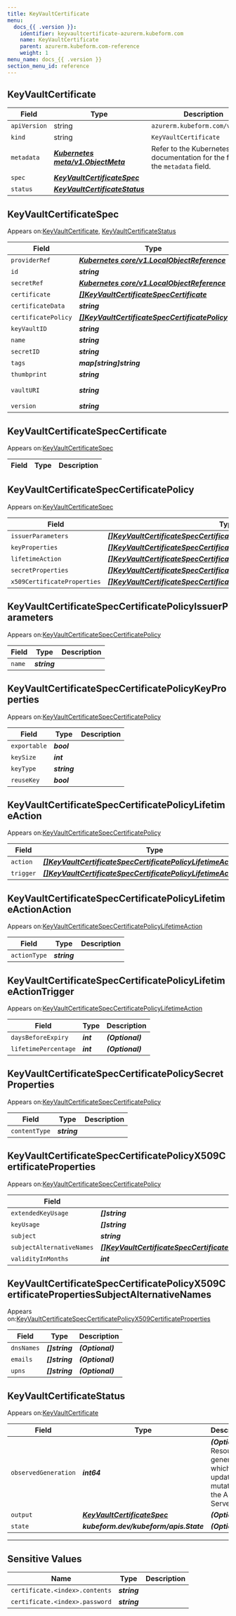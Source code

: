 ```yaml
---
title: KeyVaultCertificate
menu:
  docs_{{ .version }}:
    identifier: keyvaultcertificate-azurerm.kubeform.com
    name: KeyVaultCertificate
    parent: azurerm.kubeform.com-reference
    weight: 1
menu_name: docs_{{ .version }}
section_menu_id: reference
---
```


## KeyVaultCertificate
| Field | Type | Description |
| ------ | ----- | ----------- |
| `apiVersion` | string | `azurerm.kubeform.com/v1alpha1` |
|    `kind` | string | `KeyVaultCertificate` |
| `metadata` | ***[Kubernetes meta/v1.ObjectMeta](https://kubernetes.io/docs/reference/generated/kubernetes-api/v1.13/#objectmeta-v1-meta)***|Refer to the Kubernetes API documentation for the fields of the `metadata` field.|
| `spec` | ***[KeyVaultCertificateSpec](#keyvaultcertificatespec)***||
| `status` | ***[KeyVaultCertificateStatus](#keyvaultcertificatestatus)***||
## KeyVaultCertificateSpec

Appears on:[KeyVaultCertificate](#keyvaultcertificate), [KeyVaultCertificateStatus](#keyvaultcertificatestatus)

| Field | Type | Description |
| ------ | ----- | ----------- |
| `providerRef` | ***[Kubernetes core/v1.LocalObjectReference](https://kubernetes.io/docs/reference/generated/kubernetes-api/v1.13/#localobjectreference-v1-core)***||
| `id` | ***string***||
| `secretRef` | ***[Kubernetes core/v1.LocalObjectReference](https://kubernetes.io/docs/reference/generated/kubernetes-api/v1.13/#localobjectreference-v1-core)***||
| `certificate` | ***[[]KeyVaultCertificateSpecCertificate](#keyvaultcertificatespeccertificate)***| ***(Optional)*** |
| `certificateData` | ***string***| ***(Optional)*** |
| `certificatePolicy` | ***[[]KeyVaultCertificateSpecCertificatePolicy](#keyvaultcertificatespeccertificatepolicy)***||
| `keyVaultID` | ***string***| ***(Optional)*** |
| `name` | ***string***||
| `secretID` | ***string***| ***(Optional)*** |
| `tags` | ***map[string]string***| ***(Optional)*** |
| `thumbprint` | ***string***| ***(Optional)*** |
| `vaultURI` | ***string***| ***(Optional)*** Deprecated|
| `version` | ***string***| ***(Optional)*** |
## KeyVaultCertificateSpecCertificate

Appears on:[KeyVaultCertificateSpec](#keyvaultcertificatespec)

| Field | Type | Description |
| ------ | ----- | ----------- |
## KeyVaultCertificateSpecCertificatePolicy

Appears on:[KeyVaultCertificateSpec](#keyvaultcertificatespec)

| Field | Type | Description |
| ------ | ----- | ----------- |
| `issuerParameters` | ***[[]KeyVaultCertificateSpecCertificatePolicyIssuerParameters](#keyvaultcertificatespeccertificatepolicyissuerparameters)***||
| `keyProperties` | ***[[]KeyVaultCertificateSpecCertificatePolicyKeyProperties](#keyvaultcertificatespeccertificatepolicykeyproperties)***||
| `lifetimeAction` | ***[[]KeyVaultCertificateSpecCertificatePolicyLifetimeAction](#keyvaultcertificatespeccertificatepolicylifetimeaction)***| ***(Optional)*** |
| `secretProperties` | ***[[]KeyVaultCertificateSpecCertificatePolicySecretProperties](#keyvaultcertificatespeccertificatepolicysecretproperties)***||
| `x509CertificateProperties` | ***[[]KeyVaultCertificateSpecCertificatePolicyX509CertificateProperties](#keyvaultcertificatespeccertificatepolicyx509certificateproperties)***| ***(Optional)*** |
## KeyVaultCertificateSpecCertificatePolicyIssuerParameters

Appears on:[KeyVaultCertificateSpecCertificatePolicy](#keyvaultcertificatespeccertificatepolicy)

| Field | Type | Description |
| ------ | ----- | ----------- |
| `name` | ***string***||
## KeyVaultCertificateSpecCertificatePolicyKeyProperties

Appears on:[KeyVaultCertificateSpecCertificatePolicy](#keyvaultcertificatespeccertificatepolicy)

| Field | Type | Description |
| ------ | ----- | ----------- |
| `exportable` | ***bool***||
| `keySize` | ***int***||
| `keyType` | ***string***||
| `reuseKey` | ***bool***||
## KeyVaultCertificateSpecCertificatePolicyLifetimeAction

Appears on:[KeyVaultCertificateSpecCertificatePolicy](#keyvaultcertificatespeccertificatepolicy)

| Field | Type | Description |
| ------ | ----- | ----------- |
| `action` | ***[[]KeyVaultCertificateSpecCertificatePolicyLifetimeActionAction](#keyvaultcertificatespeccertificatepolicylifetimeactionaction)***||
| `trigger` | ***[[]KeyVaultCertificateSpecCertificatePolicyLifetimeActionTrigger](#keyvaultcertificatespeccertificatepolicylifetimeactiontrigger)***||
## KeyVaultCertificateSpecCertificatePolicyLifetimeActionAction

Appears on:[KeyVaultCertificateSpecCertificatePolicyLifetimeAction](#keyvaultcertificatespeccertificatepolicylifetimeaction)

| Field | Type | Description |
| ------ | ----- | ----------- |
| `actionType` | ***string***||
## KeyVaultCertificateSpecCertificatePolicyLifetimeActionTrigger

Appears on:[KeyVaultCertificateSpecCertificatePolicyLifetimeAction](#keyvaultcertificatespeccertificatepolicylifetimeaction)

| Field | Type | Description |
| ------ | ----- | ----------- |
| `daysBeforeExpiry` | ***int***| ***(Optional)*** |
| `lifetimePercentage` | ***int***| ***(Optional)*** |
## KeyVaultCertificateSpecCertificatePolicySecretProperties

Appears on:[KeyVaultCertificateSpecCertificatePolicy](#keyvaultcertificatespeccertificatepolicy)

| Field | Type | Description |
| ------ | ----- | ----------- |
| `contentType` | ***string***||
## KeyVaultCertificateSpecCertificatePolicyX509CertificateProperties

Appears on:[KeyVaultCertificateSpecCertificatePolicy](#keyvaultcertificatespeccertificatepolicy)

| Field | Type | Description |
| ------ | ----- | ----------- |
| `extendedKeyUsage` | ***[]string***| ***(Optional)*** |
| `keyUsage` | ***[]string***||
| `subject` | ***string***||
| `subjectAlternativeNames` | ***[[]KeyVaultCertificateSpecCertificatePolicyX509CertificatePropertiesSubjectAlternativeNames](#keyvaultcertificatespeccertificatepolicyx509certificatepropertiessubjectalternativenames)***| ***(Optional)*** |
| `validityInMonths` | ***int***||
## KeyVaultCertificateSpecCertificatePolicyX509CertificatePropertiesSubjectAlternativeNames

Appears on:[KeyVaultCertificateSpecCertificatePolicyX509CertificateProperties](#keyvaultcertificatespeccertificatepolicyx509certificateproperties)

| Field | Type | Description |
| ------ | ----- | ----------- |
| `dnsNames` | ***[]string***| ***(Optional)*** |
| `emails` | ***[]string***| ***(Optional)*** |
| `upns` | ***[]string***| ***(Optional)*** |
## KeyVaultCertificateStatus

Appears on:[KeyVaultCertificate](#keyvaultcertificate)

| Field | Type | Description |
| ------ | ----- | ----------- |
| `observedGeneration` | ***int64***| ***(Optional)*** Resource generation, which is updated on mutation by the API Server.|
| `output` | ***[KeyVaultCertificateSpec](#keyvaultcertificatespec)***| ***(Optional)*** |
| `state` | ***kubeform.dev/kubeform/apis.State***| ***(Optional)*** |
---
## Sensitive Values
| Name | Type | Description |
|------|------|-------------|
| `certificate.<index>.contents` | ***string*** ||
| `certificate.<index>.password` | ***string*** ||

